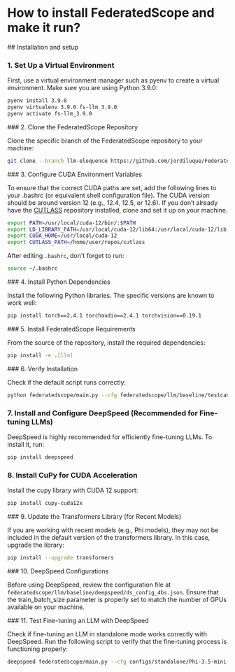 # How to install FederatedScope and make it run?  

## Installation and setup  

### 1. Set Up a Virtual Environment  

First, use a virtual environment manager such as pyenv to create a virtual environment. Make sure you are using Python 3.9.0:

```bash
pyenv install 3.9.0
pyenv virtualenv 3.9.0 fs-llm_3.9.0
pyenv activate fs-llm_3.9.0
```

### 2. Clone the FederatedScope Repository  

Clone the specific branch of the FederatedScope repository to your machine:

```bash
git clone --branch llm-eloquence https://github.com/jordiluque/FederatedScope.git
```

### 3. Configure CUDA Environment Variables  

To ensure that the correct CUDA paths are set, add the following lines to your .bashrc (or equivalent shell configuration file). The CUDA version should be around version 12 (e.g., 12.4, 12.5, or 12.6). If you don’t already have the [CUTLASS](https://github.com/NVIDIA/cutlass) repository installed, clone and set it up on your machine.

```bash
export PATH=/usr/local/cuda-12/bin/:$PATH
export LD_LIBRARY_PATH=/usr/local/cuda-12/lib64:/usr/local/cuda-12/lib:$LD_LIBRARY_PATH
export CUDA_HOME=/usr/local/cuda-12
export CUTLASS_PATH=/home/user/repos/cutlass 
```

After editing `.bashrc`, don't forget to run:

```bash
source ~/.bashrc
```

### 4. Install Python Dependencies  

Install the following Python libraries. The specific versions are known to work well:
```bash
pip install torch==2.4.1 torchaudio==2.4.1 torchvision==0.19.1
```

### 5. Install FederatedScope Requirements  

From the source of the repository, install the required dependencies:
```bash
pip install -e .[llm]
```

### 6. Verify Installation  

Check if the default script runs correctly:

```bash
python federatedscope/main.py --cfg federatedscope/llm/baseline/testcase.yaml
```

### 7. Install and Configure DeepSpeed (Recommended for Fine-tuning LLMs)  

DeepSpeed is highly recommended for efficiently fine-tuning LLMs. To install it, run:

```bash
pip install deepspeed
```

### 8. Install CuPy for CUDA Acceleration  

Install the cupy library with CUDA 12 support:

```bash
pip install cupy-cuda12x
```

### 9. Update the Transformers Library (for Recent Models)  

If you are working with recent models (e.g., Phi models), they may not be included in the default version of the transformers library. In this case, upgrade the library:

```bash
pip install --upgrade transformers
```

### 10. DeepSpeed Configurations  

Before using DeepSpeed, review the configuration file at `federatedscope/llm/baseline/deepspeed/ds_config_4bs.json`. Ensure that the train_batch_size parameter is properly set to match the number of GPUs available on your machine.

### 11. Test Fine-tuning an LLM with DeepSpeed  

Check if fine-tuning an LLM in standalone mode works correctly with DeepSpeed. Run the following script to verify that the fine-tuning process is functioning properly:

```bash
deepspeed federatedscope/main.py --cfg configs/standalone/Phi-3.5-mini-instruct/ds_3c_200r_30ls.yaml
```